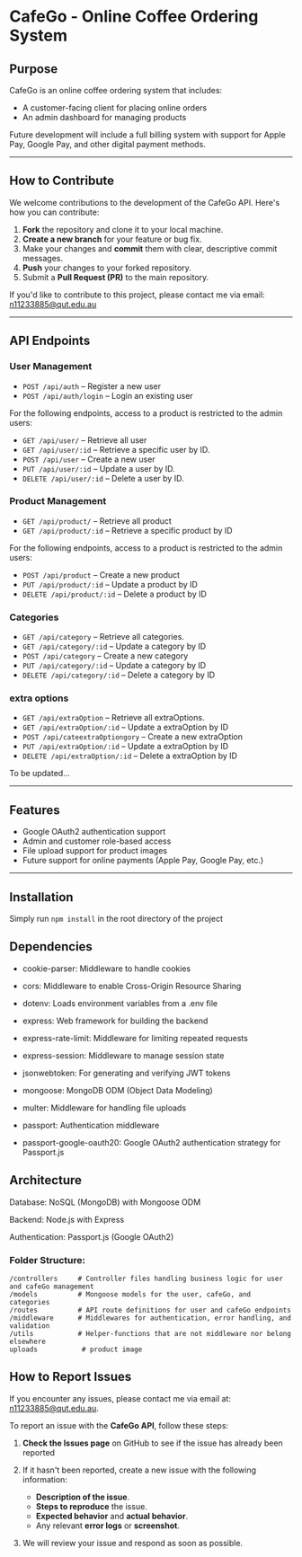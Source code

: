 # CafeGo - Online Coffee Ordering System 

## Purpose

CafeGo is an online coffee ordering system that includes:
- A customer-facing client for placing online orders
- An admin dashboard for managing products

Future development will include a full billing system with support for Apple Pay, Google Pay, and other digital payment methods.

---

## How to Contribute

We welcome contributions to the development of the CafeGo API. Here's how you can contribute:

1. **Fork** the repository and clone it to your local machine.
2. **Create a new branch** for your feature or bug fix.
3. Make your changes and **commit** them with clear, descriptive commit messages.
4. **Push** your changes to your forked repository.
5. Submit a **Pull Request (PR)** to the main repository.

If you'd like to contribute to this project, please contact me via email:  n11233885@qut.edu.au


---



## API Endpoints

### User Management
- `POST /api/auth` – Register a new user
- `POST /api/auth/login` – Login an existing user

For the following endpoints, access to a product is restricted to the admin users:
- `GET /api/user/` – Retrieve all user 
- `GET /api/user/:id` – Retrieve a specific user by ID.
- `POST /api/user` – Create a new user
- `PUT /api/user/:id` – Update a user by ID.
- `DELETE /api/user/:id` – Delete a user by ID.

### Product Management
- `GET /api/product/` – Retrieve all product 
- `GET /api/product/:id` – Retrieve a specific product by ID

For the following endpoints, access to a product is restricted to the admin users:
- `POST /api/product` – Create a new product
- `PUT /api/product/:id` – Update a product by ID
- `DELETE /api/product/:id` – Delete a product by ID

###  Categories
- `GET /api/category` – Retrieve all categories.
- `GET /api/category/:id` – Update a  category by ID
- `POST /api/category` – Create a new category
- `PUT /api/category/:id` – Update a  category by ID
- `DELETE /api/category/:id` – Delete a category by ID

###  extra options 
- `GET /api/extraOption` – Retrieve all extraOptions.
- `GET /api/extraOption/:id` – Update a extraOption by ID
- `POST /api/cateextraOptiongory` – Create a new extraOption
- `PUT /api/extraOption/:id` – Update a  extraOption by ID
- `DELETE /api/extraOption/:id` – Delete a extraOption by ID

To be updated...

---

## Features

- Google OAuth2 authentication support
- Admin and customer role-based access
- File upload support for product images
- Future support for online payments (Apple Pay, Google Pay, etc.)

---

## Installation

Simply run `npm install` in the root directory of the project

## Dependencies
- cookie-parser: Middleware to handle cookies

- cors: Middleware to enable Cross-Origin Resource Sharing

- dotenv: Loads environment variables from a .env file

- express: Web framework for building the backend

- express-rate-limit: Middleware for limiting repeated requests

- express-session: Middleware to manage session state

- jsonwebtoken: For generating and verifying JWT tokens

- mongoose: MongoDB ODM (Object Data Modeling)

- multer: Middleware for handling file uploads

- passport: Authentication middleware

- passport-google-oauth20: Google OAuth2 authentication strategy for Passport.js

## Architecture

Database: NoSQL (MongoDB) with Mongoose ODM

Backend: Node.js with Express

Authentication: Passport.js (Google OAuth2)

### Folder Structure:
```
/controllers     # Controller files handling business logic for user and cafeGo management
/models          # Mongoose models for the user, cafeGo, and categories
/routes          # API route definitions for user and cafeGo endpoints
/middleware      # Middlewares for authentication, error handling, and validation
/utils           # Helper-functions that are not middleware nor belong elsewhere
uploads           # product image
```

## How to Report Issues

If you encounter any issues, please contact me via email at: n11233885@qut.edu.au.



To report an issue with the **CafeGo API**, follow these steps:

1. **Check the Issues page** on GitHub to see if the issue has already been reported
2. If it hasn't been reported, create a new issue with the following information:

   - **Description of the issue**.
   - **Steps to reproduce** the issue.
   - **Expected behavior** and **actual behavior**.
   - Any relevant **error logs** or **screenshot**.

3. We will review your issue and respond as soon as possible.

